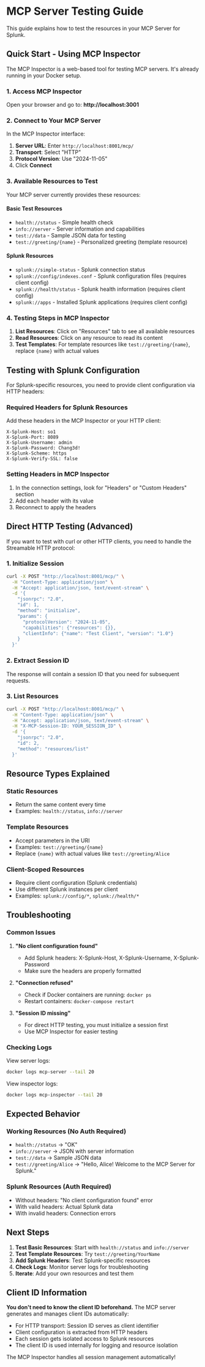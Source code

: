 # MCP Server Testing Guide

This guide explains how to test the resources in your MCP Server for Splunk.

## Quick Start - Using MCP Inspector

The MCP Inspector is a web-based tool for testing MCP servers. It's already running in your Docker setup.

### 1. Access MCP Inspector

Open your browser and go to: **http://localhost:3001**

### 2. Connect to Your MCP Server

In the MCP Inspector interface:

1. **Server URL**: Enter `http://localhost:8001/mcp/`
2. **Transport**: Select "HTTP"
3. **Protocol Version**: Use "2024-11-05"
4. Click **Connect**

### 3. Available Resources to Test

Your MCP server currently provides these resources:

#### Basic Test Resources
- `health://status` - Simple health check
- `info://server` - Server information and capabilities
- `test://data` - Sample JSON data for testing
- `test://greeting/{name}` - Personalized greeting (template resource)

#### Splunk Resources
- `splunk://simple-status` - Splunk connection status
- `splunk://config/indexes.conf` - Splunk configuration files (requires client config)
- `splunk://health/status` - Splunk health information (requires client config)
- `splunk://apps` - Installed Splunk applications (requires client config)

### 4. Testing Steps in MCP Inspector

1. **List Resources**: Click on "Resources" tab to see all available resources
2. **Read Resources**: Click on any resource to read its content
3. **Test Templates**: For template resources like `test://greeting/{name}`, replace `{name}` with actual values

## Testing with Splunk Configuration

For Splunk-specific resources, you need to provide client configuration via HTTP headers:

### Required Headers for Splunk Resources

Add these headers in the MCP Inspector or your HTTP client:

```
X-Splunk-Host: so1
X-Splunk-Port: 8089
X-Splunk-Username: admin
X-Splunk-Password: Chang3d!
X-Splunk-Scheme: https
X-Splunk-Verify-SSL: false
```

### Setting Headers in MCP Inspector

1. In the connection settings, look for "Headers" or "Custom Headers" section
2. Add each header with its value
3. Reconnect to apply the headers

## Direct HTTP Testing (Advanced)

If you want to test with curl or other HTTP clients, you need to handle the Streamable HTTP protocol:

### 1. Initialize Session

```bash
curl -X POST "http://localhost:8001/mcp/" \
  -H "Content-Type: application/json" \
  -H "Accept: application/json, text/event-stream" \
  -d '{
    "jsonrpc": "2.0",
    "id": 1,
    "method": "initialize",
    "params": {
      "protocolVersion": "2024-11-05",
      "capabilities": {"resources": {}},
      "clientInfo": {"name": "Test Client", "version": "1.0"}
    }
  }'
```

### 2. Extract Session ID

The response will contain a session ID that you need for subsequent requests.

### 3. List Resources

```bash
curl -X POST "http://localhost:8001/mcp/" \
  -H "Content-Type: application/json" \
  -H "Accept: application/json, text/event-stream" \
  -H "X-MCP-Session-ID: YOUR_SESSION_ID" \
  -d '{
    "jsonrpc": "2.0",
    "id": 2,
    "method": "resources/list"
  }'
```

## Resource Types Explained

### Static Resources
- Return the same content every time
- Examples: `health://status`, `info://server`

### Template Resources
- Accept parameters in the URI
- Examples: `test://greeting/{name}`
- Replace `{name}` with actual values like `test://greeting/Alice`

### Client-Scoped Resources
- Require client configuration (Splunk credentials)
- Use different Splunk instances per client
- Examples: `splunk://config/*`, `splunk://health/*`

## Troubleshooting

### Common Issues

1. **"No client configuration found"**
   - Add Splunk headers: X-Splunk-Host, X-Splunk-Username, X-Splunk-Password
   - Make sure the headers are properly formatted

2. **"Connection refused"**
   - Check if Docker containers are running: `docker ps`
   - Restart containers: `docker-compose restart`

3. **"Session ID missing"**
   - For direct HTTP testing, you must initialize a session first
   - Use MCP Inspector for easier testing

### Checking Logs

View server logs:
```bash
docker logs mcp-server --tail 20
```

View inspector logs:
```bash
docker logs mcp-inspector --tail 20
```

## Expected Behavior

### Working Resources (No Auth Required)
- `health://status` → "OK"
- `info://server` → JSON with server information
- `test://data` → Sample JSON data
- `test://greeting/Alice` → "Hello, Alice! Welcome to the MCP Server for Splunk."

### Splunk Resources (Auth Required)
- Without headers: "No client configuration found" error
- With valid headers: Actual Splunk data
- With invalid headers: Connection errors

## Next Steps

1. **Test Basic Resources**: Start with `health://status` and `info://server`
2. **Test Template Resources**: Try `test://greeting/YourName`
3. **Add Splunk Headers**: Test Splunk-specific resources
4. **Check Logs**: Monitor server logs for troubleshooting
5. **Iterate**: Add your own resources and test them

## Client ID Information

**You don't need to know the client ID beforehand.** The MCP server generates and manages client IDs automatically:

- For HTTP transport: Session ID serves as client identifier
- Client configuration is extracted from HTTP headers
- Each session gets isolated access to Splunk resources
- The client ID is used internally for logging and resource isolation

The MCP Inspector handles all session management automatically!
